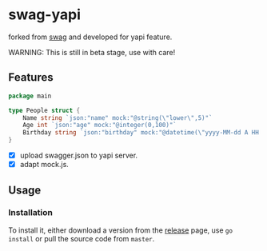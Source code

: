 # swag-yapi

forked from [swag](https://github.com/swaggo/swag) and developed for yapi feature.

WARNING: This is still in beta stage, use with care!

## Features

```go
package main

type People struct {
	Name string `json:"name" mock:"@string(\"lower\",5)"`
	Age int `json:"age" mock:"@integer(0,100)"`
	Birthday string `json:"birthday" mock:"@datetime(\"yyyy-MM-dd A HH:mm:ss\")"`
}
```
-[x] upload swagger.json to yapi server.
-[x] adapt mock.js.

## Usage

### Installation

To install it, either download a version from the [release](https://github.com/WaltCuller/swag-yapi/releases/tag/v1.7.0-beta) page, use ```go install``` or pull the source code from ```master```.


